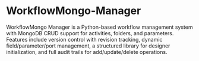 # WorkflowMongo-Manager
WorkflowMongo Manager is a Python-based workflow management system with MongoDB CRUD support for activities, folders, and parameters. Features include version control with revision tracking, dynamic field/parameter/port management, a structured library for designer initialization, and full audit trails for add/update/delete operations.
